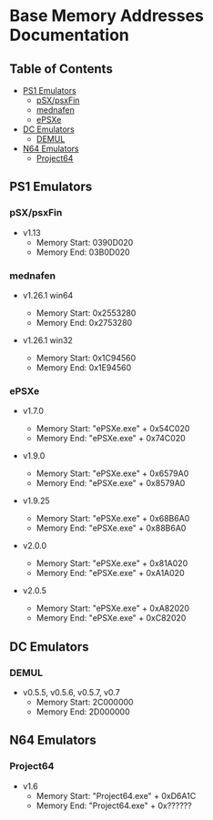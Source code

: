 # Base Memory Addresses Documentation

## Table of Contents
<!-- TOC depth:6 withLinks:1 updateOnSave:1 orderedList:0 -->
- [PS1 Emulators](#pS1-Emulators)
  - [pSX/psxFin](#pSXpsxFin)
  - [mednafen](#mednafen)
  - [ePSXe](#ePSXe)
- [DC Emulators](#dC-Emulators)
  - [DEMUL](#dEMUL) 
- [N64 Emulators](#n64-Emulators)
  - [Project64](#project64)
<!-- /TOC -->

## PS1 Emulators

### pSX/psxFin
+ v1.13
  + Memory Start: 0390D020
  + Memory End: 03B0D020

### mednafen
+ v1.26.1 win64
  + Memory Start: 0x2553280
  + Memory End: 0x2753280
 
+ v1.26.1 win32
  + Memory Start: 0x1C94560
  + Memory End: 0x1E94560

### ePSXe
+ v1.7.0
  + Memory Start: "ePSXe.exe" + 0x54C020
  + Memory End: "ePSXe.exe" + 0x74C020

+ v1.9.0
  + Memory Start: "ePSXe.exe" + 0x6579A0
  + Memory End: "ePSXe.exe" + 0x8579A0

+ v1.9.25
  + Memory Start: "ePSXe.exe" + 0x68B6A0
  + Memory End: "ePSXe.exe" + 0x88B6A0

+ v2.0.0
  + Memory Start: "ePSXe.exe" + 0x81A020
  + Memory End: "ePSXe.exe" + 0xA1A020
 
+ v2.0.5
  + Memory Start: "ePSXe.exe" + 0xA82020
  + Memory End: "ePSXe.exe" + 0xC82020

## DC Emulators

### DEMUL
+ v0.5.5, v0.5.6, v0.5.7, v0.7
  + Memory Start: 2C000000
  + Memory End: 2D000000

## N64 Emulators

### Project64
+ v1.6
  + Memory Start: "Project64.exe" + 0xD6A1C
  + Memory End: "Project64.exe" + 0x??????

